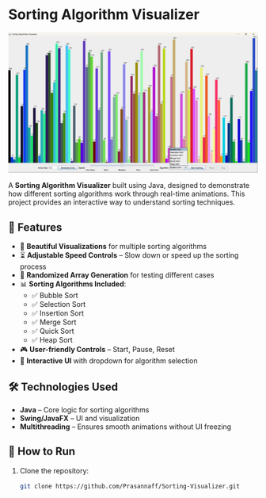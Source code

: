# Sorting Algorithm Visualizer  

![Sorting Visualizer Screenshot](Screenshot%20(1).png)

A **Sorting Algorithm Visualizer** built using Java, designed to demonstrate how different sorting algorithms work through real-time animations. This project provides an interactive way to understand sorting techniques.  

## 🚀 Features  
- 🎨 **Beautiful Visualizations** for multiple sorting algorithms  
- ⏳ **Adjustable Speed Controls** – Slow down or speed up the sorting process  
- 🔄 **Randomized Array Generation** for testing different cases  
- 📊 **Sorting Algorithms Included**:
  - ✅ Bubble Sort  
  - ✅ Selection Sort  
  - ✅ Insertion Sort  
  - ✅ Merge Sort  
  - ✅ Quick Sort  
  - ✅ Heap Sort  
- 🎮 **User-friendly Controls** – Start, Pause, Reset  
- 🔗 **Interactive UI** with dropdown for algorithm selection  

## 🛠 Technologies Used  
- **Java** – Core logic for sorting algorithms  
- **Swing/JavaFX** – UI and visualization  
- **Multithreading** – Ensures smooth animations without UI freezing  

## 📌 How to Run  
1. Clone the repository:  
   ```sh
   git clone https://github.com/Prasannaff/Sorting-Visualizer.git
